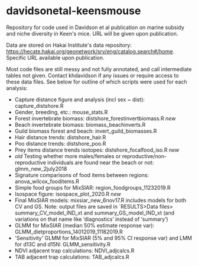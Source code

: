 # davidsonetal-keensmouse
Repository for code used in Davidson et al publication on marine subsidy and niche diversity in Keen's mice. URL will be given upon publication.

Data are stored on Hakai Institute's data repository: https://hecate.hakai.org/geonetwork/srv/eng/catalog.search#/home. Specific URL available upon publication.

Most code files are still messy and not fully annotated, and call intermediate tables not given. Contact khdavidson if any issues or require access to these data files. See below for outline of which scripts were used for each analysis:
- Capture distance figure and analysis (incl sex ~ dist): capture_distshore.R
- Gender, breeding, etc.: mouse_stats.R
- Forest invertebrate biomass: distshore_forestinvertbiomass.R *new*
- Beach invertebrate biomass: biomass_beachinverts.R
- Guild biomass forest and beach: invert_guild_biomasses.R
- Hair distance trends: distshore_hair.R
- Poo distance trends: distshore_poo.R
- Prey items distance trends isotopes: distshore_focalfood_iso.R *new*
- *old* Testing whether more males/females or reproductive/non-reproductive individuals are found near the beach or not: glmm_new_2july2018 
- Signature comparisons of food items between regions: anova_wilcox_fooditems.R 
- Simple food groups for MixSIAR: region_foodgroups_11232019.R
- Isospace figure: isospace_plot_2020.R *new*
- Final MixSIAR models: mixsiar_new_6nov17.R includes models for both CV and GS. Note: output files are saved in `RESULTS>Data files> summary_CV_model_IND_xt and summary_GS_model_IND_xt (and variations on that name like ‘diagnostics’ instead of ‘summary’) 
- GLMM for MixSIAR (median 50% estimate response var): GLMM_dietproportions_14012019_11182019.R
- 'Sensitivity' GLMM for MixSIAR (5% and 95% CI response var) and LMM for d13C and d15N: GLMM_sensitivity.R 
- NDVI adjacent trap calculations: NDVI_adjcalcs.R
- TAB adjacent trap calculations: TAB_adjcalcs.R
